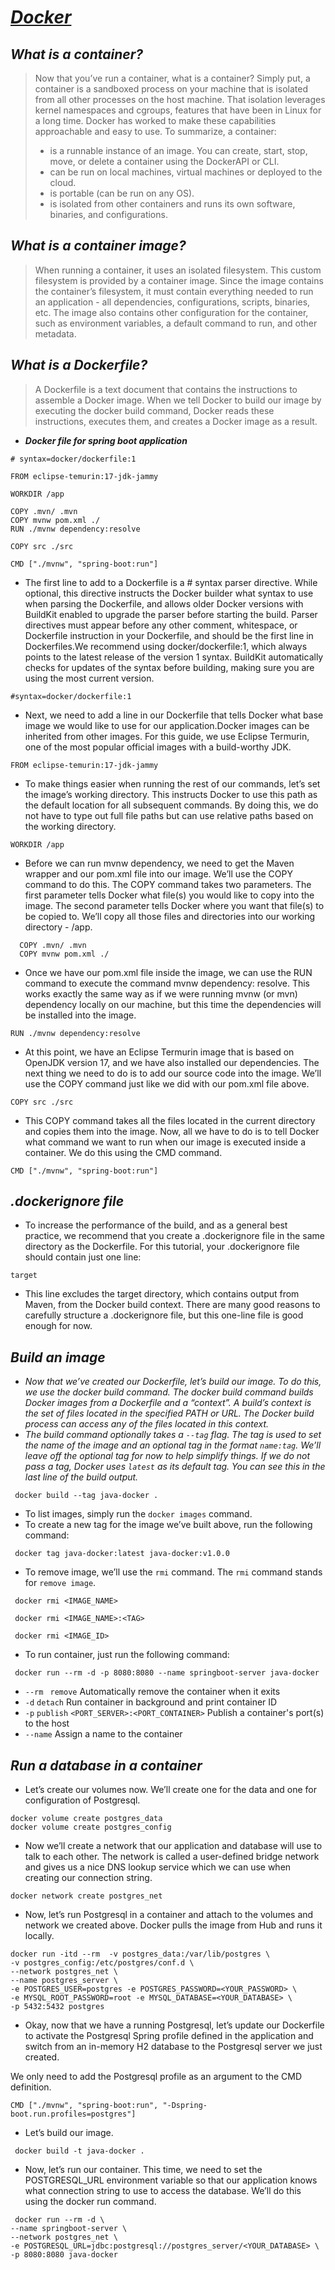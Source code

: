 # _[Docker](https://docs.docker.com/language/java/)_

## _What is a container?_

> Now that you’ve run a container, what is a container? Simply put, a container is a sandboxed process on your machine
> that is isolated from all other processes on the host machine. That isolation leverages kernel namespaces and cgroups,
> features that have been in Linux for a long time. Docker has worked to make these capabilities approachable and easy
> to
> use. To summarize, a container:
> - is a runnable instance of an image. You can create, start, stop, move, or delete a container using the DockerAPI or
    CLI.
> - can be run on local machines, virtual machines or deployed to the cloud.
> - is portable (can be run on any OS).
> - is isolated from other containers and runs its own software, binaries, and configurations.

## _What is a container image?_

> When running a container, it uses an isolated filesystem. This custom filesystem is provided by a container image.
> Since the image contains the container’s filesystem, it must contain everything needed to run an application - all
> dependencies, configurations, scripts, binaries, etc. The image also contains other configuration for the container,
> such as environment variables, a default command to run, and other metadata.

## _What is a Dockerfile?_

> A Dockerfile is a text document that contains the instructions to assemble a Docker image. When we tell Docker to
> build our image by executing the docker build command, Docker reads these instructions, executes them, and creates a
> Docker image as a result.

* ***Docker file for spring boot application***

```
# syntax=docker/dockerfile:1

FROM eclipse-temurin:17-jdk-jammy

WORKDIR /app

COPY .mvn/ .mvn
COPY mvnw pom.xml ./
RUN ./mvnw dependency:resolve

COPY src ./src

CMD ["./mvnw", "spring-boot:run"]
```

- The first line to add to a Dockerfile is a # syntax parser directive. While optional, this directive instructs the
  Docker builder what syntax to use when parsing the Dockerfile, and allows older Docker versions with BuildKit enabled
  to upgrade the parser before starting the build. Parser directives must appear before any other comment, whitespace,
  or Dockerfile instruction in your Dockerfile, and should be the first line in Dockerfiles.We recommend using
  docker/dockerfile:1, which always points to the latest release of the version 1 syntax. BuildKit automatically checks
  for updates of the syntax before building, making sure you are using the most current version.

```
#syntax=docker/dockerfile:1
```

- Next, we need to add a line in our Dockerfile that tells Docker what base image we would like to use for our
  application.Docker images can be inherited from other images. For this guide, we use Eclipse Termurin, one of the most
  popular official images with a build-worthy JDK.

```
FROM eclipse-temurin:17-jdk-jammy
```

- To make things easier when running the rest of our commands, let’s set the image’s working directory. This instructs
  Docker to use this path as the default location for all subsequent commands. By doing this, we do not have to type out
  full file paths but can use relative paths based on the working directory.

```
WORKDIR /app
```

- Before we can run mvnw dependency, we need to get the Maven wrapper and our pom.xml file into our image. We’ll use the
  COPY command to do this. The COPY command takes two parameters. The first parameter tells Docker what file(s) you
  would like to copy into the image. The second parameter tells Docker where you want that file(s) to be copied to.
  We’ll copy all those files and directories into our working directory - /app.

```
  COPY .mvn/ .mvn
  COPY mvnw pom.xml ./ 
  ```

- Once we have our pom.xml file inside the image, we can use the RUN command to execute the command mvnw dependency:
  resolve. This works exactly the same way as if we were running mvnw (or mvn) dependency locally on our machine, but
  this time the dependencies will be installed into the image.

```
RUN ./mvnw dependency:resolve
```

- At this point, we have an Eclipse Termurin image that is based on OpenJDK version 17, and we have also installed our
  dependencies. The next thing we need to do is to add our source code into the image. We’ll use the COPY command just
  like we did with our pom.xml file above.

```
COPY src ./src
```

- This COPY command takes all the files located in the current directory and copies them into the image. Now, all we
  have to do is to tell Docker what command we want to run when our image is executed inside a container. We do this
  using the CMD command.

```
CMD ["./mvnw", "spring-boot:run"]
```

## _.dockerignore file_

- To increase the performance of the build, and as a general best practice, we recommend that you create a .dockerignore
  file in the same directory as the Dockerfile. For this tutorial, your .dockerignore file should contain just one line:

``` 
target
 ```

- This line excludes the target directory, which contains output from Maven, from the Docker build context. There are
  many good reasons to carefully structure a .dockerignore file, but this one-line file is good enough for now.

## _Build an image_

- _Now that we’ve created our Dockerfile, let’s build our image. To do this, we use the docker build command. The docker
  build command builds Docker images from a Dockerfile and a “context”. A build’s context is the set of files located in
  the specified PATH or URL. The Docker build process can access any of the files located in this context._
- _The build command optionally takes a `--tag` flag. The tag is used to set the name of the image and an optional tag
  in the format `name:tag`. We’ll leave off the optional tag for now to help simplify things. If we do not pass a tag,
  Docker uses `latest` as its default tag. You can see this in the last line of the build output._

```
 docker build --tag java-docker .
```

- To list images, simply run the `docker images` command.
- To create a new tag for the image we’ve built above, run the following command:

```
 docker tag java-docker:latest java-docker:v1.0.0
```

- To remove image, we’ll use the `rmi` command. The `rmi` command stands for `remove image`.

```
 docker rmi <IMAGE_NAME>
 ```

```
 docker rmi <IMAGE_NAME>:<TAG>
```

```
 docker rmi <IMAGE_ID>
```

- To run container, just run the following command:

```
 docker run --rm -d -p 8080:8080 --name springboot-server java-docker
```

- `--rm `   `remove`  Automatically remove the container when it exits
- `-d`   `detach`  Run container in background and print container ID
- `-p`   `publish`   `<PORT_SERVER>:<PORT_CONTAINER>`  Publish a container's port(s) to the host
- `--name`  Assign a name to the container

## _Run a database in a container_

- Let’s create our volumes now. We’ll create one for the data and one for configuration of Postgresql.

```
docker volume create postgres_data
docker volume create postgres_config
```

- Now we’ll create a network that our application and database will use to talk to each other. The network is called a
  user-defined bridge network and gives us a nice DNS lookup service which we can use when creating our connection
  string.

```
docker network create postgres_net
```

- Now, let’s run Postgresql in a container and attach to the volumes and network we created above. Docker pulls the
  image from Hub and runs it locally.

```
docker run -itd --rm  -v postgres_data:/var/lib/postgres \
-v postgres_config:/etc/postgres/conf.d \
--network postgres_net \
--name postgres_server \
-e POSTGRES_USER=postgres -e POSTGRES_PASSWORD=<YOUR_PASSWORD> \
-e MYSQL_ROOT_PASSWORD=root -e MYSQL_DATABASE=<YOUR_DATABASE> \
-p 5432:5432 postgres
```
- Okay, now that we have a running Postgresql, let’s update our Dockerfile to activate the Postgresql Spring profile defined in the application and switch from an in-memory H2 database to the Postgresql server we just created.

We only need to add the Postgresql profile as an argument to the CMD definition.
```
CMD ["./mvnw", "spring-boot:run", "-Dspring-boot.run.profiles=postgres"]
```
- Let’s build our image.
```
 docker build -t java-docker .
```
- Now, let’s run our container. This time, we need to set the POSTGRESQL_URL environment variable so that our application knows what connection string to use to access the database. We’ll do this using the docker run command.

```
 docker run --rm -d \
--name springboot-server \
--network postgres_net \
-e POSTGRESQL_URL=jdbc:postgresql://postgres_server/<YOUR_DATABASE> \
-p 8080:8080 java-docker
```
